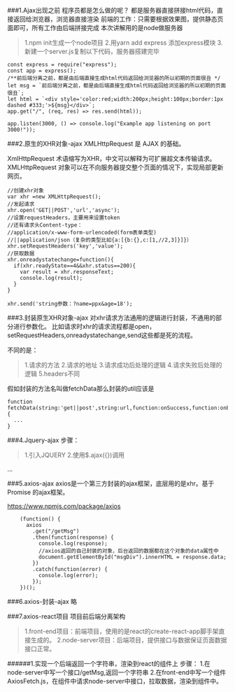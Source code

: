 ###1.Ajax出现之前
程序员都是怎么做的呢？
 都是服务器直接拼接html代码，直接返回给浏览器，浏览器直接渲染
 前端的工作：只需要根据效果图，提供静态页面即可，所有工作由后端拼接完成
 本次讲解用的是node做服务器
  >1.npm init生成一个node项目
  >2.用yarn add express 添加express模块
  >3.新建一个server.js复制以下代码，服务器搭建完毕

```
const express = require("express");
const app = express();
/**前后端分离之前，都是由后端直接生成html代码返回给浏览器的所以初期的页面很丑 */
let msg = `前后端分离之前，都是由后端直接生成html代码返回给浏览器的所以初期的页面很丑`;
let html = `<div style='color:red;width:200px;height:100px;border:1px  dashed #333;'>${msg}</div>`;
app.get("/", (req, res) => res.send(html));

app.listen(3000, () => console.log("Example app listening on port 3000!"));

```


###2.原生的XHR对象-ajax
XMLHttpRequest 是 AJAX 的基础。

XmlHttpRequest 术语缩写为XHR，中文可以解释为可扩展超文本传输请求。 
XMLHttpRequest 对象可以在不向服务器提交整个页面的情况下，实现局部更新网页。 
```
//创建xhr对象
var xhr =new XMLHttpRequest();
//发起请求
xhr.open('GET||POST','url','async');
//设置requestHeaders，主要用来设置token
//还有请求头Content-type：
//application/x-www-form-urlencoded(form表单类型)
//||application/json（复杂的类型比如{a:[{b:{},c:[1,//2,3]}]}）
xhr.setRequestHeaders('key','value');
//获取数据
xhr.onreadystatechange=function(){
  if(xhr.readyState==4&&xhr.status==200){
    var result = xhr.responseText;
    console.log(result);
  }
}

xhr.send('string参数：?name=ppx&age=18');

```

###3.封装原生XHR对象-ajax
对xhr请求方法通用的逻辑进行封装，不通用的部分进行参数化。
比如请求时xhr的请求流程都是open，setRequestHeaders,onreadystatechange,send这些都是死的流程。

不同的是：
>1.请求的方法
>2.请求的地址
>3.请求成功后处理的逻辑
>4.请求失败后处理的逻辑
>5.headers不同


假如封装的方法名叫做fetchData那么封装的util应该是
```
function fetchData(string:'get||post',string:url,function:onSuccess,function:onError,string:headers){
  ...
}
```
###4.Jquery-ajax
步骤：
>1.引入JQUERY
>2.使用$.ajax({})调用

...

###5.axios-ajax
axios是一个第三方封装的ajax框架，底层用的是xhr。基于Promise 的ajax框架。

https://www.npmjs.com/package/axios

```
    (function() {
      axios
        .get("/getMsg")
        .then(function(response) {
          console.log(response);
          //axios返回的自己封装的对象，后台返回的数据都在这个对象的data属性中
          document.getElementById("msgDiv").innerHTML = response.data;
        })
        .catch(function(error) {
          console.log(error);
        });
    })();
```

###6.axios-封装-ajax
略

###7.axios-react项目
项目前后端分离架构
>1.front-end项目：前端项目，使用的是react的create-react-app脚手架直接生成的。
>2.node-server项目：后端项目，提供接口与数据保证页面数据接口正常。

######1.实现一个后端返回一个字符串，渲染到react的组件上
步骤：
1.在node-server中写一个接口/getMsg,返回一个字符串
2.在front-end中写一个组件AxiosFetch.js，在组件中请求node-server中接口，拉取数据，渲染到组件中。
